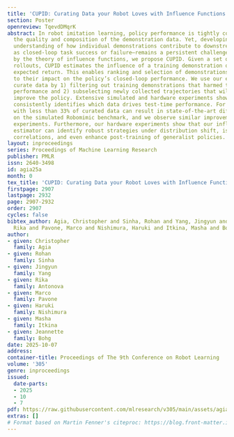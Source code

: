 ```yaml
---
title: 'CUPID: Curating Data your Robot Loves with Influence Functions'
section: Poster
openreview: TqevdDMqrK
abstract: In robot imitation learning, policy performance is tightly coupled with
  the quality and composition of the demonstration data. Yet, developing a precise
  understanding of how individual demonstrations contribute to downstream outcomes—such
  as closed-loop task success or failure—remains a persistent challenge. Inspired
  by the theory of influence functions, we propose CUPID. Given a set of evaluation
  rollouts, CUPID estimates the influence of a training demonstration on the policy’s
  expected return. This enables ranking and selection of demonstrations according
  to their impact on the policy’s closed-loop performance. We use our estimator to
  curate data by 1) filtering out training demonstrations that harmed the policy’s
  performance and 2) subselecting newly collected trajectories that will most help
  improve the policy. Extensive simulated and hardware experiments show that our approach
  consistently identifies which data drives test-time performance. For example, training
  with less than 33% of curated data can result in state-of-the-art diffusion policies
  on the simulated Robomimic benchmark, and we observe similar improvements in hardware
  experiments. Furthermore, our hardware experiments show that our influence-based
  estimator can identify robust strategies under distribution shift, isolate spurious
  correlations, and even enhance post-training of generalist policies.
layout: inproceedings
series: Proceedings of Machine Learning Research
publisher: PMLR
issn: 2640-3498
id: agia25a
month: 0
tex_title: 'CUPID: Curating Data your Robot Loves with Influence Functions'
firstpage: 2907
lastpage: 2932
page: 2907-2932
order: 2907
cycles: false
bibtex_author: Agia, Christopher and Sinha, Rohan and Yang, Jingyun and Antonova,
  Rika and Pavone, Marco and Nishimura, Haruki and Itkina, Masha and Bohg, Jeannette
author:
- given: Christopher
  family: Agia
- given: Rohan
  family: Sinha
- given: Jingyun
  family: Yang
- given: Rika
  family: Antonova
- given: Marco
  family: Pavone
- given: Haruki
  family: Nishimura
- given: Masha
  family: Itkina
- given: Jeannette
  family: Bohg
date: 2025-10-07
address:
container-title: Proceedings of The 9th Conference on Robot Learning
volume: '305'
genre: inproceedings
issued:
  date-parts:
  - 2025
  - 10
  - 7
pdf: https://raw.githubusercontent.com/mlresearch/v305/main/assets/agia25a/agia25a.pdf
extras: []
# Format based on Martin Fenner's citeproc: https://blog.front-matter.io/posts/citeproc-yaml-for-bibliographies/
---
```

